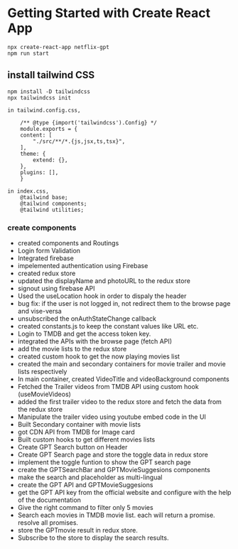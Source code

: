 # Getting Started with Create React App

    npx create-react-app netflix-gpt
    npm run start

## install tailwind CSS

    npm install -D tailwindcss
    npx tailwindcss init

    in tailwind.config.css,

        /** @type {import('tailwindcss').Config} */
        module.exports = {
        content: [
            "./src/**/*.{js,jsx,ts,tsx}",
        ],
        theme: {
            extend: {},
        },
        plugins: [],
        }

    in index.css,
        @tailwind base;
        @tailwind components;
        @tailwind utilities;

### create components

- created components and Routings
- Login form Validation
- Integrated firebase
- impelemented authentication using Firebase
- created redux store
- updated the displayName and photoURL to the redux store
- signout using firebase API
- Used the useLocation hook in order to dispaly the header
- bug fix: if the user is not logged in, not redirect them to the browse page and vise-versa
- unsubscribed the onAuthStateChange callback
- created constants.js to keep the constant values like URL etc.
- Login to TMDB and get the access token key.
- integrated the APIs with the browse page (fetch API)
- add the movie lists to the redux store
- created custom hook to get the now playing movies list
- created the main and secondary containers for movie trailer and movie lists respectively
- In main container, created VideoTitle and videoBackground components
- Fetched the Trailer videos from TMDB API using custom hook (useMovieVideos)
- added the first trailer video to the redux store and fetch the data from the redux store
- Manipulate the trailer video using youtube embed code in the UI
- Built Secondary container with movie lists
- got CDN API from TMDB for Image card
- Built custom hooks to get different movies lists
- Create GPT Search button on Header
- Create GPT Search page and store the toggle data in redux store
- implement the toggle funtion to show the GPT search page
- create the GPTSearchBar and GPTMovieSuggesions components
- make the search and placeholder as multi-lingual
- create the GPT API and GPTMovieSuggesions
- get the GPT API key from the official website and configure with the help of the documentation
- Give the right command to filter only 5 movies
- Search each movies in TMDB movie list. each will return a promise. resolve all promises.
- store the GPTmovie result in redux store.
- Subscribe to the store to display the search results.

